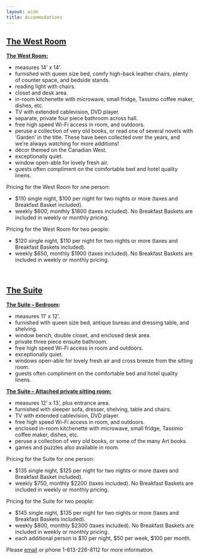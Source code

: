 ```yaml
---
layout: wide
title: Accommodations
---
```


<script type="text/javascript">
var westroom=new fadeSlideShow({
	wrapperid: "westroomgallery", 
	dimensions: [720, 350],
	imagearray: [
		["/images/west/window.jpg", "", "", ""],
		["/images/west/bathroom.jpg", "", "", ""],
		["/images/west/bed.jpg", "", "", ""],
		["/images/west/desk.jpg", "", "", ""]
		],
	displaymode: {type:'auto', pause:3000, cycles:0, wraparound:false},
	persist: false, //remember last viewed slide and recall within same session?
	fadeduration: 1000, //transition duration (milliseconds)
	descreveal: "ondemand",
	togglerid: ""
})

var suite=new fadeSlideShow({
	wrapperid: "suitegallery", 
	dimensions: [700, 350],
	imagearray: [
		["/images/suite/bed.jpg", "", "", ""],
		["/images/suite/kitchenette.jpg", "", "", ""],
		["/images/suite/sitting1.jpg", "", "", ""],
		["/images/suite/bathroom.jpg", "", "", ""],
		["/images/suite/closet.jpg", "", "", ""],
		["/images/suite/sitting2.jpg", "", "", ""]
		],
	displaymode: {type:'auto', pause:3000, cycles:0, wraparound:false},
	persist: false, //remember last viewed slide and recall within same session?
	fadeduration: 1000, //transition duration (milliseconds)
	descreveal: "ondemand",
	togglerid: ""
})
</script>

<h2><span style="text-decoration: underline;"><strong>The West Room</strong></span></h2>
<div id="westroomgallery"></div>
<p><span style="text-decoration: underline;"><strong>The West Room:</strong></span></p>
<ul>
<li>measures 14’ x 14’.</li>
<li>furnished with queen size bed, comfy high-back leather chairs, plenty of counter space, and bedside stands.</li>
<li>reading light with chairs.</li>
<li>closet and desk area.</li>
<li>in-room kitchenette with microwave, small fridge, Tassimo coffee maker, dishes, etc.</li>
<li>TV with extended cablevision, DVD player.</li>
<li>separate, private four piece bathroom across hall.</li>
<li>free high speed Wi-Fi access in room, and outdoors.</li>
<li>peruse a collection of very old books, or read one of several novels with &#8216;Garden&#8217; in the title. These have been collected over the years, and we&#8217;re always watching for more additions!</li>
<li>décor themed on the Canadian West.</li>
<li>exceptionally quiet.</li>
<li>window open-able for lovely fresh air.</li>
<li>guests often compliment on the comfortable bed and hotel quality linens.</li>
</ul>
<p>Pricing for the West Room for one person:</p>
<ul>
<li>$110 single night, $100 per night for two nights or more  (taxes and Breakfast Basket included).</li>
<li>weekly $600, monthly $1800  (taxes included). No Breakfast Baskets are included in weekly or monthly pricing.</li>
</ul>
<p>Pricing for the West Room for two people:</p>
<ul>
<li>$120 single night, $110 per night for two nights or more  (taxes and Breakfast Baskets included).</li>
<li>weekly $650, monthly $1900  (taxes included). No Breakfast Baskets are included in weekly or monthly pricing.</li>
</ul>
<p>&nbsp;</p>
<h2><strong><span style="text-decoration: underline;">The Suite</span></strong></h2>
<div id="suitegallery"></div>
<p><strong><span style="text-decoration: underline;">The Suite &#8211; Bedroom</span>:</strong></p>
<ul>
<li>measures 11’ x 12’.</li>
<li>furnished with queen size bed, antique bureau and dressing table, and shelving.</li>
<li>window bench, double closet, and enclosed desk area.</li>
<li>private three piece ensuite bathroom.</li>
<li>free high speed Wi-Fi access in room and outdoors.</li>
<li>exceptionally quiet.</li>
<li>windows open-able for lovely fresh air and cross breeze from the sitting room.</li>
<li>guests often compliment on the comfortable bed and hotel quality linens.</li>
</ul>
<p><span style="text-decoration: underline;"><strong>The Suite &#8211; Attached private sitting room:</strong></span></p>
<ul>
<li>measures 12’ x 13’, plus entrance area.</li>
<li>furnished with sleeper sofa, dresser, shelving, table and chairs.</li>
<li>TV with extended cablevision, DVD player.</li>
<li>free high speed Wi-Fi access in room, and outdoors.</li>
<li>enclosed in-room kitchenette with microwave, small fridge, Tassimo coffee maker, dishes, etc.</li>
<li>peruse a collection of very old books, or some of the many Art books.</li>
<li>games and puzzles also available in room.</li>
</ul>
<p>Pricing for the Suite for one person:</p>
<ul>
<li>$135 single night, $125 per night for two nights or more (taxes and Breakfast Basket included).</li>
<li>weekly $750, monthly $2200 (taxes included). No Breakfast Baskets are included in weekly or monthly pricing.</li>
</ul>
<p>Pricing for the Suite for two people:</p>
<ul>
<li>$145 single night, $135 per night for two nights or more  (taxes and Breakfast Baskets included).</li>
<li>weekly $800, monthly $2300  (taxes included). No Breakfast Baskets are included in weekly or monthly pricing.</li>
<li>each additional person is $10 per night, $50 per week, $100 per month.</li>
</ul>
<p>Please <a title="Email Olly" href="mailto:info@charinghousegardens.ca" target="_blank">email</a>  or phone 1-613-226-8112 for more information.</p>
